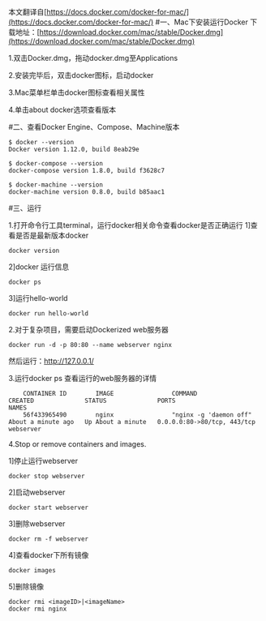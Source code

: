 本文翻译自[https://docs.docker.com/docker-for-mac/](https://docs.docker.com/docker-for-mac/)
#一、Mac下安装运行Docker
下载地址：[https://download.docker.com/mac/stable/Docker.dmg](https://download.docker.com/mac/stable/Docker.dmg)

1.双击Docker.dmg，拖动docker.dmg至Applications

2.安装完毕后，双击docker图标，启动docker

3.Mac菜单栏单击docker图标查看相关属性

4.单击about docker选项查看版本

#二、查看Docker Engine、Compose、Machine版本
```
$ docker --version
Docker version 1.12.0, build 8eab29e

$ docker-compose --version
docker-compose version 1.8.0, build f3628c7

$ docker-machine --version
docker-machine version 0.8.0, build b85aac1
```

#三、运行

1.打开命令行工具terminal，运行docker相关命令查看docker是否正确运行
1]查看是否是最新版本docker
```
docker version
```

2]docker 运行信息
```
docker ps
```

3]运行hello-world
```
docker run hello-world
```

2.对于复杂项目，需要启动Dockerized web服务器
```
docker run -d -p 80:80 --name webserver nginx
```

然后运行：http://127.0.0.1/


3.运行docker ps  查看运行的web服务器的详情
```
    CONTAINER ID        IMAGE                COMMAND                  CREATED              STATUS              PORTS                              NAMES
    56f433965490        nginx                "nginx -g 'daemon off"   About a minute ago   Up About a minute   0.0.0.0:80->80/tcp, 443/tcp   webserver
```

4.Stop or remove containers and images.

1]停止运行webserver
```
docker stop webserver
```

2]启动webserver
```
docker start webserver
```

3]删除webserver
```
docker rm -f webserver
```


4]查看docker下所有镜像
```
docker images
```

5]删除镜像
```
docker rmi <imageID>|<imageName>
docker rmi nginx
```

